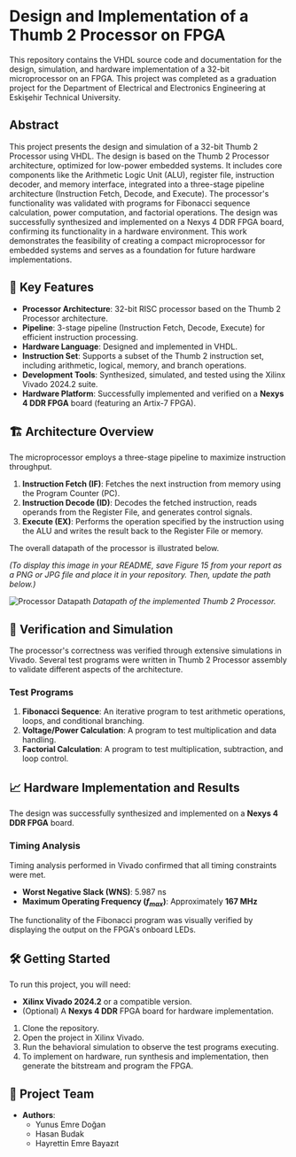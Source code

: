 # Design and Implementation of a Thumb 2 Processor on FPGA

This repository contains the VHDL source code and documentation for the design, simulation, and hardware implementation of a 32-bit microprocessor on an FPGA. This project was completed as a graduation project for the Department of Electrical and Electronics Engineering at Eskişehir Technical University.

## Abstract

This project presents the design and simulation of a 32-bit Thumb 2 Processor using VHDL. The design is based on the Thumb 2 Processor architecture, optimized for low-power embedded systems. It includes core components like the Arithmetic Logic Unit (ALU), register file, instruction decoder, and memory interface, integrated into a three-stage pipeline architecture (Instruction Fetch, Decode, and Execute). The processor's functionality was validated with programs for Fibonacci sequence calculation, power computation, and factorial operations. The design was successfully synthesized and implemented on a Nexys 4 DDR FPGA board, confirming its functionality in a hardware environment. This work demonstrates the feasibility of creating a compact microprocessor for embedded systems and serves as a foundation for future hardware implementations.

## 🚀 Key Features

* **Processor Architecture**: 32-bit RISC processor based on the Thumb 2 Processor architecture.
* **Pipeline**: 3-stage pipeline (Instruction Fetch, Decode, Execute) for efficient instruction processing.
* **Hardware Language**: Designed and implemented in VHDL.
* **Instruction Set**: Supports a subset of the Thumb 2 instruction set, including arithmetic, logical, memory, and branch operations.
* **Development Tools**: Synthesized, simulated, and tested using the Xilinx Vivado 2024.2 suite.
* **Hardware Platform**: Successfully implemented and verified on a **Nexys 4 DDR FPGA** board (featuring an Artix-7 FPGA).

## 🏗️ Architecture Overview

The microprocessor employs a three-stage pipeline to maximize instruction throughput.
1.  **Instruction Fetch (IF)**: Fetches the next instruction from memory using the Program Counter (PC).
2.  **Instruction Decode (ID)**: Decodes the fetched instruction, reads operands from the Register File, and generates control signals.
3.  **Execute (EX)**: Performs the operation specified by the instruction using the ALU and writes the result back to the Register File or memory.

The overall datapath of the processor is illustrated below.

*(To display this image in your README, save Figure 15 from your report as a PNG or JPG file and place it in your repository. Then, update the path below.)*

![Processor Datapath](path/to/your/image/datapath.png)
*Datapath of the implemented Thumb 2 Processor.*

## 🔬 Verification and Simulation

The processor's correctness was verified through extensive simulations in Vivado. Several test programs were written in Thumb 2 Processor assembly to validate different aspects of the architecture.

### Test Programs
1.  **Fibonacci Sequence**: An iterative program to test arithmetic operations, loops, and conditional branching.
2.  **Voltage/Power Calculation**: A program to test multiplication and data handling.
3.  **Factorial Calculation**: A program to test multiplication, subtraction, and loop control.

## 📈 Hardware Implementation and Results

The design was successfully synthesized and implemented on a **Nexys 4 DDR FPGA** board.

### Timing Analysis
Timing analysis performed in Vivado confirmed that all timing constraints were met.
* **Worst Negative Slack (WNS)**: 5.987 ns
* **Maximum Operating Frequency ($f_{max}$)**: Approximately **167 MHz**

The functionality of the Fibonacci program was visually verified by displaying the output on the FPGA's onboard LEDs.

## 🛠️ Getting Started

To run this project, you will need:
* **Xilinx Vivado 2024.2** or a compatible version.
* (Optional) A **Nexys 4 DDR** FPGA board for hardware implementation.

1.  Clone the repository.
2.  Open the project in Xilinx Vivado.
3.  Run the behavioral simulation to observe the test programs executing.
4.  To implement on hardware, run synthesis and implementation, then generate the bitstream and program the FPGA.

## 👥 Project Team

* **Authors**:
    * Yunus Emre Doğan
    * Hasan Budak
    * Hayrettin Emre Bayazıt


